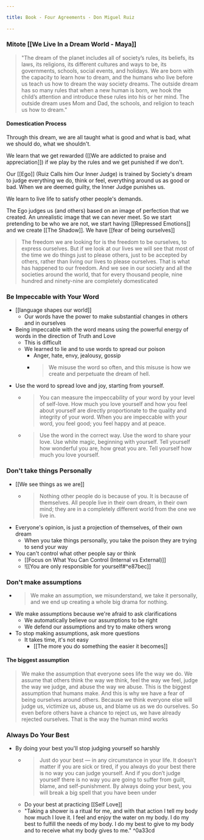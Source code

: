 ```yaml
---
title: Book - Four Agreements - Don Miguel Ruiz 
---
```

### Mitote [[We Live In a Dream World - Maya]]

> "The dream of the planet includes all of society’s rules, its beliefs, its laws, its religions, its different cultures and ways to be, its governments, schools, social events, and holidays. We are born with the capacity to learn how to dream, and the humans who live before us teach us how to dream the way society dreams. The outside dream has so many rules that when a new human is born, we hook the child’s attention and introduce these rules into his or her mind. The outside dream uses Mom and Dad, the schools, and religion to teach us how to dream."

#### Domestication Process
Through this dream, we are all taught what is good and what is bad, what we should do, what we shouldn't.

We learn that we get rewarded ([[We are addicted to praise and appreciation]]) if we play by the rules and we get punished if we don't.

Our [[Ego]] (Ruiz Calls him Our Inner Judge) is trained by Society's dream to judge everything we do, think or feel, everything around us as good or bad. When we are deemed guilty, the Inner Judge punishes us. 

We learn to live life to satisfy other people's demands.

The Ego judges us (and others) based on an image of perfection that we created. An unrealistic image that we can never meet. So we start pretending to be who we are not, we start having [[Repressed Emotions]] and we create [[The Shadow]]. We have [[fear of being ourselves]] 

> The freedom we are looking for is the freedom to be ourselves, to express ourselves. But if we look at our lives we will see that most of the time we do things just to please others, just to be accepted by others, rather than living our lives to please ourselves. That is what has happened to our freedom. And we see in our society and all the societies around the world, that for every thousand people, nine hundred and ninety-nine are completely domesticated


### Be Impeccable with Your Word
- [[language shapes our world]]
	- Our words have the power to make substantial changes in others and in ourselves
- Being impeccable with the word means using the powerful energy of words in the direction of Truth and Love
	- This is difficult
	- We learned to lie and to use words to spread our poison
		- Anger, hate, envy, jealousy, gossip
		- > We misuse the word so often, and this misuse is how we create and perpetuate the dream of hell. 
- Use the word to spread love and joy, starting from yourself.
	- > You can measure the impeccability of your word by your level of self-love. How much you love yourself and how you feel about yourself are directly proportionate to the quality and integrity of your word. When you are impeccable with your word, you feel good; you feel happy and at peace.
	- > Use the word in the correct way. Use the word to share your love. Use white magic, beginning with yourself. Tell yourself how wonderful you are, how great you are. Tell yourself how much you love yourself.
 
 ### Don't take things Personally
 
 - [[We see things as we are]]
	 - > Nothing other people do is because of you. It is because of themselves. All people live in their own dream, in their own mind; they are in a completely different world from the one we live in. 
- Everyone's opinion, is just a projection of themselves, of their own dream
	- When you take things personally, you take the poison they are trying to send your way
- You can't control what other people say or think
	- [[Focus on What You Can Control (Internal vs External)]] 
	- ![[You are only responsible for yourself#^e87bec]]

### Don't make assumptions
- > We make an assumption, we misunderstand, we take it personally, and we end up creating a whole big drama for nothing. 
- We make assumptions because we're afraid to ask clarifications
	- We automatically believe our assumptions to be right
	- We defend our assumptions and try to make others wrong
- To stop making assumptions, ask more questions
	- It takes time, it's not easy
		- [[The more you do something the easier it becomes]]

#### The biggest assumption
> We make the assumption that everyone sees life the way we do. We assume that others think the way we think, feel the way we feel, judge the way we judge, and abuse the way we abuse. This is the biggest assumption that humans make. And this is why we have a fear of being ourselves around others. Because we think everyone else will judge us, victimize us, abuse us, and blame us as we do ourselves. So even before others have a chance to reject us, we have already rejected ourselves. That is the way the human mind works
### Always Do Your Best
- By doing your best you'll stop judging yourself so harshly
	- >  Just do your best — in any circumstance in your life. It doesn’t matter if you are sick or tired, if you always do your best there is no way you can judge yourself. And if you don’t judge yourself there is no way you are going to suffer from guilt, blame, and self-punishment. By always doing your best, you will break a big spell that you have been under
	- Do your best at practicing [[Self Love]]
	- "Taking a shower is a ritual for me, and with that action I tell my body how much I love it. I feel and enjoy the water on my body. I do my best to fulfill the needs of my body. I do my best to give to my body and to receive what my body gives to me." ^0a33cd
	
